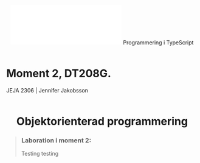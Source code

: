 <div align="center">
<img src="src/images/logo_jeja.svg">
Programmering i TypeScript
</div>
<br>

# Moment 2, DT208G.
<span style="text-decoration:none;">JEJA 2306 | Jennifer Jakobsson</span>
<br>
<br>
<h1 align="center">Objektorienterad programmering</h1>

>### Laboration i moment 2:
> Testing testing